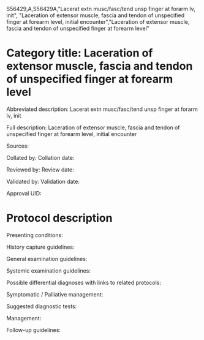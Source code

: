 S56429,A,S56429A,"Lacerat extn musc/fasc/tend unsp finger at forarm lv, init", "Laceration of extensor muscle, fascia and tendon of unspecified finger at forearm level, initial encounter","Laceration of extensor muscle, fascia and tendon of unspecified finger at forearm level"
# Category title: Laceration of extensor muscle, fascia and tendon of unspecified finger at forearm level

Abbreviated description: Lacerat extn musc/fasc/tend unsp finger at forarm lv, init

Full description: Laceration of extensor muscle, fascia and tendon of unspecified finger at forearm level, initial encounter

Sources:

Collated by:
Collation date:

Reviewed by:
Review date:

Validated by:
Validation date:

Approval UID:

# Protocol description

Presenting conditions:

History capture guidelines:

General examination guidelines:

Systemic examination guidelines:

Possible differential diagnoses with links to related protocols:

Symptomatic / Palliative management:

Suggested diagnostic tests:

Management:

Follow-up guidelines:
